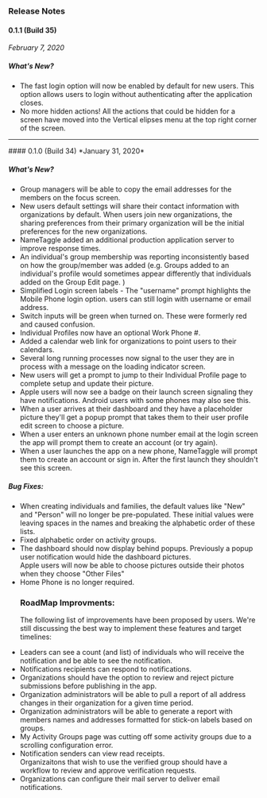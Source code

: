 ### Release Notes

#### 0.1.1 (Build 35)
*February 7, 2020*

##### What's New?
<ul class="release-bullets">
<li>The fast login option will now be enabled by default for new users.  This option allows users to login without authenticating after the application closes.
</li><li> No more hidden actions! All the actions that could be hidden for a screen have moved into the Vertical elipses menu at the top right corner of the screen.
</li>
</ul>
<hr>
#### 0.1.0 (Build 34)
*January 31, 2020*

##### What's New?
<ul class="release-bullets">
<li> Group managers will be able to copy the email addresses for the members on the focus screen.
</li><li> New users default settings will share their contact information with organizations by default.  When users join new organizations, the sharing preferences from their primary organization will be the initial preferences for the new organizations.
</li><li> NameTaggle added an additional production application server to improve response times.
</li><li> An individual's group membership was reporting inconsistently based on how the group/member was added (e.g. Groups added to an individual's profile would sometimes appear differently that individuals added on the Group Edit page. )
</li><li> Simplified Login screen labels - The "username" prompt highlights the Mobile Phone login option.  users can still login with username or email address.
</li><li> Switch inputs will be green when turned on.  These were formerly red and caused confusion.
</li><li> Individual Profiles now have an optional Work Phone #.
</li><li> Added a calendar web link for organizations to point users to their calendars.
</li><li> Several long running processes now signal to the user they are in process with a message on the loading indicator screen.
</li><li> New users will get a prompt to jump to their Individual Profile page to complete setup and update their picture.
</li><li> Apple users will now see a badge on their launch screen signaling they have notifications.  Android users with some phones may also see this.
</li><li> When a user arrives at their dashboard and they have a placeholder picture they'll get a popup prompt that takes them to their user profile edit screen to choose a picture.
</li><li> When a user enters an unknown phone number email at the login screen the app will prompt them to create an account (or try again).
</li><li> When a user launches the app on a new phone, NameTaggle will prompt them to create an account or sign in.  After the first launch they shouldn't see this screen.
</li></ul>



##### Bug Fixes:
<ul class="release-bullets">
<li> When creating individuals and families, the default values like "New" and "Person" will no longer be pre-populated.  These initial values were leaving spaces in the names and breaking the alphabetic order of these lists.
</li><li>Fixed alphabetic order on activity groups.
</li><li>The dashboard should now display behind popups.  Previously a popup user notification would hide the dashboard pictures.
</li></li>Apple users will now be able to choose pictures outside their photos when they choose "Other Files"
</li><li>Home Phone is no longer required.


### RoadMap Improvments:
The following list of improvements have been proposed by users.  We're still discussing the best way to implement these features and target timelines:

</li><li>Leaders can see a count (and list) of individuals who will receive the notification and be able to see the notification.
</li><li>Notifications recipients can respond to notifications.
</li><li>Organizations should have the option to review and reject picture submissions before publishing in the app.
</li><li>Organization administrators will be able to pull a report of all address changes in their organization for a given time period.
</li><li>Organization administrators will be able to generate a report with members names and addresses formatted for stick-on labels based on groups.
</li><li>My Activity Groups page was cutting off some activity groups due to a scrolling configuration error.
</li><li>Notification senders can view read receipts.
</li></li>Organizaitons that wish to use the verified group should have a workflow to review and approve verification requests.
</li><li>Organizations can configure their mail server to deliver email notifications.
</li></ul>
